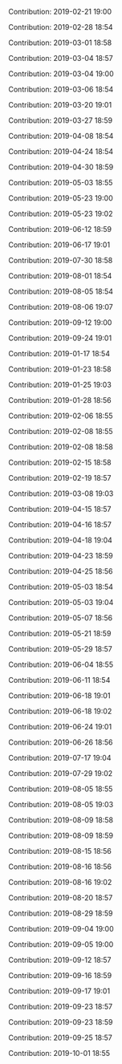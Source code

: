 Contribution: 2019-02-21 19:00

Contribution: 2019-02-28 18:54

Contribution: 2019-03-01 18:58

Contribution: 2019-03-04 18:57

Contribution: 2019-03-04 19:00

Contribution: 2019-03-06 18:54

Contribution: 2019-03-20 19:01

Contribution: 2019-03-27 18:59

Contribution: 2019-04-08 18:54

Contribution: 2019-04-24 18:54

Contribution: 2019-04-30 18:59

Contribution: 2019-05-03 18:55

Contribution: 2019-05-23 19:00

Contribution: 2019-05-23 19:02

Contribution: 2019-06-12 18:59

Contribution: 2019-06-17 19:01

Contribution: 2019-07-30 18:58

Contribution: 2019-08-01 18:54

Contribution: 2019-08-05 18:54

Contribution: 2019-08-06 19:07

Contribution: 2019-09-12 19:00

Contribution: 2019-09-24 19:01

Contribution: 2019-01-17 18:54

Contribution: 2019-01-23 18:58

Contribution: 2019-01-25 19:03

Contribution: 2019-01-28 18:56

Contribution: 2019-02-06 18:55

Contribution: 2019-02-08 18:55

Contribution: 2019-02-08 18:58

Contribution: 2019-02-15 18:58

Contribution: 2019-02-19 18:57

Contribution: 2019-03-08 19:03

Contribution: 2019-04-15 18:57

Contribution: 2019-04-16 18:57

Contribution: 2019-04-18 19:04

Contribution: 2019-04-23 18:59

Contribution: 2019-04-25 18:56

Contribution: 2019-05-03 18:54

Contribution: 2019-05-03 19:04

Contribution: 2019-05-07 18:56

Contribution: 2019-05-21 18:59

Contribution: 2019-05-29 18:57

Contribution: 2019-06-04 18:55

Contribution: 2019-06-11 18:54

Contribution: 2019-06-18 19:01

Contribution: 2019-06-18 19:02

Contribution: 2019-06-24 19:01

Contribution: 2019-06-26 18:56

Contribution: 2019-07-17 19:04

Contribution: 2019-07-29 19:02

Contribution: 2019-08-05 18:55

Contribution: 2019-08-05 19:03

Contribution: 2019-08-09 18:58

Contribution: 2019-08-09 18:59

Contribution: 2019-08-15 18:56

Contribution: 2019-08-16 18:56

Contribution: 2019-08-16 19:02

Contribution: 2019-08-20 18:57

Contribution: 2019-08-29 18:59

Contribution: 2019-09-04 19:00

Contribution: 2019-09-05 19:00

Contribution: 2019-09-12 18:57

Contribution: 2019-09-16 18:59

Contribution: 2019-09-17 19:01

Contribution: 2019-09-23 18:57

Contribution: 2019-09-23 18:59

Contribution: 2019-09-25 18:57

Contribution: 2019-10-01 18:55

